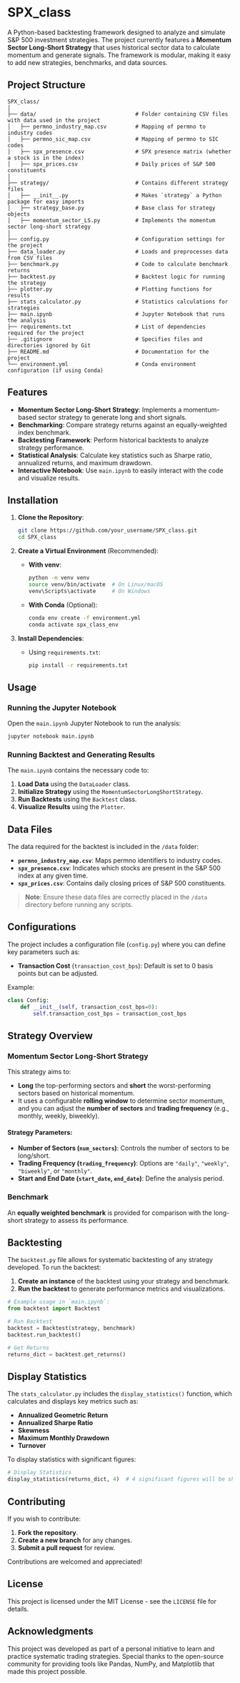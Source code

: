 # SPX_class

A Python-based backtesting framework designed to analyze and simulate S&P 500 investment strategies. The project currently features a **Momentum Sector Long-Short Strategy** that uses historical sector data to calculate momentum and generate signals. The framework is modular, making it easy to add new strategies, benchmarks, and data sources.

## Project Structure

```
SPX_class/
│
├── data/                               # Folder containing CSV files with data used in the project
│   ├── permno_industry_map.csv         # Mapping of permno to industry codes
│   ├── permno_sic_map.csv              # Mapping of permno to SIC codes
│   ├── spx_presence.csv                # SPX presence matrix (whether a stock is in the index)
│   ├── spx_prices.csv                  # Daily prices of S&P 500 constituents
│
├── strategy/                           # Contains different strategy files
│   ├── __init__.py                     # Makes `strategy` a Python package for easy imports
│   ├── strategy_base.py                # Base class for strategy objects
│   ├── momentum_sector_LS.py           # Implements the momentum sector long-short strategy
│
├── config.py                           # Configuration settings for the project
├── data_loader.py                      # Loads and preprocesses data from CSV files
├── benchmark.py                        # Code to calculate benchmark returns
├── backtest.py                         # Backtest logic for running the strategy
├── plotter.py                          # Plotting functions for results
├── stats_calculator.py                 # Statistics calculations for strategies
├── main.ipynb                          # Jupyter Notebook that runs the analysis
├── requirements.txt                    # List of dependencies required for the project
├── .gitignore                          # Specifies files and directories ignored by Git
├── README.md                           # Documentation for the project
└── environment.yml                     # Conda environment configuration (if using Conda)
```

## Features

- **Momentum Sector Long-Short Strategy**: Implements a momentum-based sector strategy to generate long and short signals.
- **Benchmarking**: Compare strategy returns against an equally-weighted index benchmark.
- **Backtesting Framework**: Perform historical backtests to analyze strategy performance.
- **Statistical Analysis**: Calculate key statistics such as Sharpe ratio, annualized returns, and maximum drawdown.
- **Interactive Notebook**: Use `main.ipynb` to easily interact with the code and visualize results.

## Installation

1. **Clone the Repository**:

   ```sh
   git clone https://github.com/your_username/SPX_class.git
   cd SPX_class
   ```

2. **Create a Virtual Environment** (Recommended):

   - **With venv**:

     ```sh
     python -m venv venv
     source venv/bin/activate  # On Linux/macOS
     venv\Scripts\activate     # On Windows
     ```

   - **With Conda** (Optional):

     ```sh
     conda env create -f environment.yml
     conda activate spx_class_env
     ```

3. **Install Dependencies**:

   - Using `requirements.txt`:

     ```sh
     pip install -r requirements.txt
     ```

## Usage

### Running the Jupyter Notebook

Open the `main.ipynb` Jupyter Notebook to run the analysis:

```sh
jupyter notebook main.ipynb
```

### Running Backtest and Generating Results

The `main.ipynb` contains the necessary code to:

1. **Load Data** using the `DataLoader` class.
2. **Initialize Strategy** using the `MomentumSectorLongShortStrategy`.
3. **Run Backtests** using the `Backtest` class.
4. **Visualize Results** using the `Plotter`.

## Data Files

The data required for the backtest is included in the `/data` folder:

- **`permno_industry_map.csv`**: Maps permno identifiers to industry codes.
- **`spx_presence.csv`**: Indicates which stocks are present in the S&P 500 index at any given time.
- **`spx_prices.csv`**: Contains daily closing prices of S&P 500 constituents.

> **Note**: Ensure these data files are correctly placed in the `/data` directory before running any scripts.

## Configurations

The project includes a configuration file (`config.py`) where you can define key parameters such as:

- **Transaction Cost** (`transaction_cost_bps`): Default is set to 0 basis points but can be adjusted.
  
Example:

```python
class Config:
    def __init__(self, transaction_cost_bps=0):
        self.transaction_cost_bps = transaction_cost_bps
```

## Strategy Overview

### **Momentum Sector Long-Short Strategy**

This strategy aims to:

- **Long** the top-performing sectors and **short** the worst-performing sectors based on historical momentum.
- It uses a configurable **rolling window** to determine sector momentum, and you can adjust the **number of sectors** and **trading frequency** (e.g., monthly, weekly, biweekly).

#### Strategy Parameters:

- **Number of Sectors (`num_sectors`)**: Controls the number of sectors to be long/short.
- **Trading Frequency (`trading_frequency`)**: Options are `"daily"`, `"weekly"`, `"biweekly"`, or `"monthly"`.
- **Start and End Date (`start_date`, `end_date`)**: Define the analysis period.

### **Benchmark**

An **equally weighted benchmark** is provided for comparison with the long-short strategy to assess its performance.

## Backtesting

The `backtest.py` file allows for systematic backtesting of any strategy developed. To run the backtest:

1. **Create an instance** of the backtest using your strategy and benchmark.
2. **Run the backtest** to generate performance metrics and visualizations.

```python
# Example usage in `main.ipynb`:
from backtest import Backtest

# Run Backtest
backtest = Backtest(strategy, benchmark)
backtest.run_backtest()

# Get Returns
returns_dict = backtest.get_returns()
```

## Display Statistics

The `stats_calculator.py` includes the `display_statistics()` function, which calculates and displays key metrics such as:

- **Annualized Geometric Return**
- **Annualized Sharpe Ratio**
- **Skewness**
- **Maximum Monthly Drawdown**
- **Turnover**

To display statistics with significant figures:

```python
# Display Statistics
display_statistics(returns_dict, 4)  # 4 significant figures will be shown
```

## Contributing

If you wish to contribute:

1. **Fork the repository**.
2. **Create a new branch** for any changes.
3. **Submit a pull request** for review.

Contributions are welcomed and appreciated!

## License

This project is licensed under the MIT License - see the `LICENSE` file for details.

## Acknowledgments

This project was developed as part of a personal initiative to learn and practice systematic trading strategies. Special thanks to the open-source community for providing tools like Pandas, NumPy, and Matplotlib that made this project possible.

